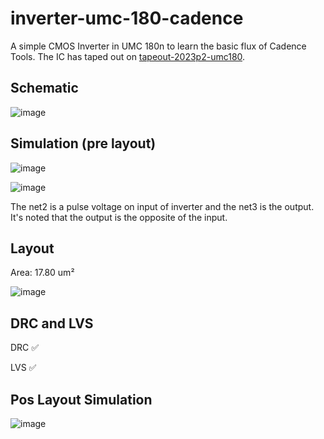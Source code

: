 # inverter-umc-180-cadence

A simple CMOS Inverter in UMC 180n to learn the basic flux of Cadence Tools. The IC has taped out on [tapeout-2023p2-umc180](https://github.com/hugodiasg/tapeout-2023p2-umc180).


## Schematic

![image](https://github.com/hugodiasg/inverter-umc-180-cadence/assets/80465879/83869f7d-7447-4e63-ba5a-69fe057c1ff9)

## Simulation (pre layout)

![image](https://github.com/hugodiasg/inverter-umc-180-cadence/assets/80465879/771b1750-99ef-4f0d-a837-d621a5cf945a)

![image](https://github.com/hugodiasg/inverter-umc-180-cadence/assets/80465879/9ecb398f-eb57-4c23-aa73-d8c22ea22eb9)

The net2 is a pulse voltage on input of inverter and the net3 is the output. It's noted that the output is the opposite of the input.

## Layout

Area: 17.80 um²

![image](https://github.com/hugodiasg/inverter-umc-180-cadence/assets/80465879/b97823c0-a5df-493f-a38b-bdfaa543415a)

## DRC and LVS

DRC ✅

LVS ✅

## Pos Layout Simulation

![image](https://github.com/hugodiasg/inverter-umc180-cadence/assets/80465879/3d49fb57-6dc1-4b51-a569-b3a095a903c4)




